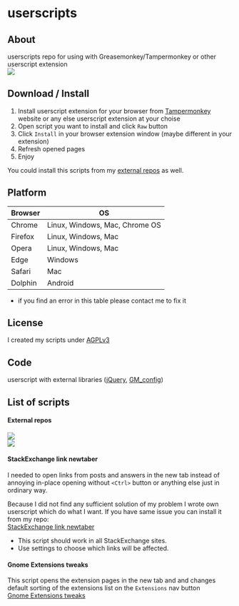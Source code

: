 # userscripts

## About
userscripts repo for using with Greasemonkey/Tampermonkey or other userscript extension  
[![](https://img.shields.io/badge/Donate-PayPal-blue.svg)](https://www.paypal.me/almaceleste "Donate | Paypal")

## Download / Install
 1. Install userscript extension for your browser from [Tampermonkey](https://tampermonkey.net/) website or any else userscript extension at your choise  
 2. Open script you want to install and click `Raw` button  
 3. Click `Install` in your browser extension window (maybe different in your extension)  
 4. Refresh opened pages  
 5. Enjoy  
 
 You could install this scripts from my [external repos](#external-repos) as well. 

## Platform
| Browser | OS                             |
|---      |---                             |
| Chrome  | Linux, Windows, Mac, Chrome OS |
| Firefox | Linux, Windows, Mac            |
| Opera   | Linux, Windows, Mac            |
| Edge    | Windows                        |
| Safari  | Mac                            |
| Dolphin | Android                        | 
* if you find an error in this table please contact me to fix it

## License
I created my scripts under [AGPLv3](https://www.gnu.org/licenses/agpl.html)

## Code
userscript with external libraries ([jQuery](https://jquery.com/), [GM_config](https://github.com/sizzlemctwizzle/GM_config/wiki))

## List of scripts 
#### External repos
[![](https://img.shields.io/badge/OpenUserJS-almaceleste-green.svg)](https://openuserjs.org/users/almaceleste/scripts "OpenUserJS | almaceleste")  
[![](https://img.shields.io/badge/Greasy%20Fork-almaceleste-green.svg)](https://greasyfork.org/en/users/174037-almaceleste "Greasy Fork | almaceleste")

#### StackExchange link newtaber
I needed to open links from posts and answers in the new tab instead of annoying in-place opening without `<Ctrl>` button or anything else just in ordinary way. 

Because I did not find any sufficient solution of my problem I wrote own userscript which do what I want. If you have same issue you can install it from my repo:  
[StackExchange link newtaber](https://github.com/almaceleste/userscripts/raw/master/StackExchange_link_newtaber.user.js)  

* This script should work in all StackExchange sites.  
* Use settings to choose which links will be affected. 

#### Gnome Extensions tweaks
This script opens the extension pages in the new tab and and changes default sorting of the extensions list on the `Extensions` nav button  
[Gnome Extensions tweaks](https://github.com/almaceleste/userscripts/raw/master/Gnome_Extensions_tweaks.user.js)
